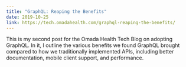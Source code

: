 ```yaml
---
title: "GraphQL: Reaping the Benefits"
date: 2019-10-25
link: https://tech.omadahealth.com/graphql-reaping-the-benefits/
---
```


This is my second post for the Omada Health Tech Blog on adopting GraphQL. In it, I outline the various benefits we found GraphQL brought compared to how we traditionally implemented APIs, including better documentation, mobile client support, and performance.
